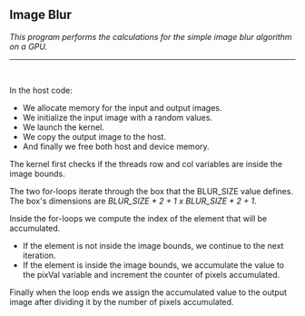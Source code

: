 ## Image Blur

*This program performs the calculations for the simple image blur algorithm on a GPU.*

---
<br>

In the host code:

- We allocate memory for the input and output images.
- We initialize the input image with a random values.
- We launch the kernel.
- We copy the output image to the host.
- And finally we free both host and device memory.

The kernel first checks if the threads row and col variables are inside the image bounds.

The two for-loops iterate through the box that the BLUR_SIZE value defines.
The box's dimensions are *BLUR_SIZE \* 2 + 1 x BLUR_SIZE \* 2 + 1*.

Inside the for-loops we compute the index of the element that will be accumulated.
- If the element is not inside the image bounds, we continue to the next iteration.
-  If the element is inside the image bounds, we accumulate the value to the pixVal variable and increment the counter of pixels accumulated.

Finally when the loop ends we assign the accumulated value to the output image after dividing it by the number of pixels accumulated.